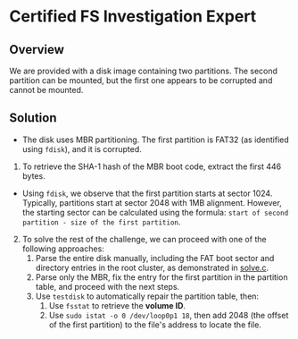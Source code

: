 # Certified FS Investigation Expert

## Overview
We are provided with a disk image containing two partitions. The second partition can be mounted, but the first one appears to be corrupted and cannot be mounted.

## Solution
- The disk uses MBR partitioning. The first partition is FAT32 (as identified using `fdisk`), and it is corrupted.
1. To retrieve the SHA-1 hash of the MBR boot code, extract the first 446 bytes.

- Using `fdisk`, we observe that the first partition starts at sector 1024. Typically, partitions start at sector 2048 with 1MB alignment. However, the starting sector can be calculated using the formula: `start of second partition - size of the first partition`.

2. To solve the rest of the challenge, we can proceed with one of the following approaches:
    1. Parse the entire disk manually, including the FAT boot sector and directory entries in the root cluster, as demonstrated in [solve.c](solve.c).
    2. Parse only the MBR, fix the entry for the first partition in the partition table, and proceed with the next steps.
    3. Use `testdisk` to automatically repair the partition table, then:
        1. Use `fsstat` to retrieve the **volume ID**.
        2. Use `sudo istat -o 0 /dev/loop0p1 18`, then add 2048 (the offset of the first partition) to the file's address to locate the file.